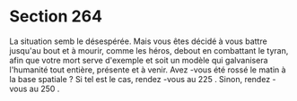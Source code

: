 # Section 264

La situation semb le désespérée. Mais vous êtes décidé à vous
battre jusqu'au bout et à mourir, comme les héros, debout en
combattant le tyran, afin que votre mort serve d'exemple et soit
un modèle qui galvanisera l'humanité tout entière, présente et à
venir. Avez -vous été rossé le matin à la base spatiale ? Si tel est le
cas, rendez -vous au 225 . Sinon, rendez -vous au 250 .